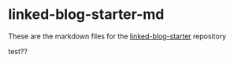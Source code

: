 # linked-blog-starter-md
These are the markdown files for the [linked-blog-starter](https://github.com/matthewwong525/linked-blog-starter) repository

test??